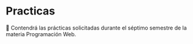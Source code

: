 # Practicas
📘 Contendrá las prácticas solicitadas durante el séptimo semestre de la materia Programación Web.
